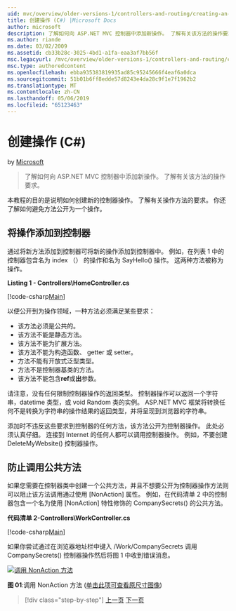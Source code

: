 ```yaml
---
uid: mvc/overview/older-versions-1/controllers-and-routing/creating-an-action-cs
title: 创建操作 (C#) |Microsoft Docs
author: microsoft
description: 了解如何向 ASP.NET MVC 控制器中添加新操作。 了解有关该方法的操作要求。
ms.author: riande
ms.date: 03/02/2009
ms.assetid: cb33b28c-3025-4bd1-a1fa-eaa3af7bb56f
msc.legacyurl: /mvc/overview/older-versions-1/controllers-and-routing/creating-an-action-cs
msc.type: authoredcontent
ms.openlocfilehash: ebba935383819935ad85c95245666f4eaf6a0dca
ms.sourcegitcommit: 51b01b6ff8edde57d8243e4da28c9f1e7f1962b2
ms.translationtype: MT
ms.contentlocale: zh-CN
ms.lasthandoff: 05/06/2019
ms.locfileid: "65123463"
---
```

# <a name="creating-an-action-c"></a>创建操作 (C#)

by [Microsoft](https://github.com/microsoft)

> 了解如何向 ASP.NET MVC 控制器中添加新操作。 了解有关该方法的操作要求。

本教程的目的是说明如何创建新的控制器操作。 了解有关操作方法的要求。 你还了解如何避免方法公开为一个操作。

## <a name="adding-an-action-to-a-controller"></a>将操作添加到控制器

通过将新方法添加到控制器可将新的操作添加到控制器中。 例如，在列表 1 中的控制器包含名为 index （） 的操作和名为 SayHello() 操作。 这两种方法被称为操作。

**Listing 1 - Controllers\HomeController.cs**

[!code-csharp[Main](creating-an-action-cs/samples/sample1.cs)]

以便公开到为操作领域，一种方法必须满足某些要求：

- 该方法必须是公共的。
- 该方法不能是静态方法。
- 该方法不能为扩展方法。
- 该方法不能为构造函数、 getter 或 setter。
- 方法不能有开放式泛型类型。
- 方法不是控制器基类的方法。
- 该方法不能包含**ref**或**出**参数。

请注意，没有任何限制控制器操作的返回类型。 控制器操作可以返回一个字符串，datetime 类型，或 void Random 类的实例。 ASP.NET MVC 框架将转换任何不是转换为字符串的操作结果的返回类型，并将呈现到浏览器的字符串。

添加时不违反这些要求到控制器的任何方法，该方法公开为控制器操作。 此处必须认真仔细。 连接到 Internet 的任何人都可以调用控制器操作。 例如，不要创建 DeleteMyWebsite() 控制器操作。

## <a name="preventing-a-public-method-from-being-invoked"></a>防止调用公共方法

如果您需要在控制器类中创建一个公共方法，并且不想要公开为控制器操作方法则可以阻止该方法调用通过使用 [NonAction] 属性。 例如，在代码清单 2 中的控制器包含一个名为使用 [NonAction] 特性修饰的 CompanySecrets() 的公共方法。

**代码清单 2-Controllers\WorkController.cs**

[!code-csharp[Main](creating-an-action-cs/samples/sample2.cs)]

如果你尝试通过在浏览器地址栏中键入 /Work/CompanySecrets 调用 CompanySecrets() 控制器操作然后将图 1 中收到错误消息。

[![调用 NonAction 方法](creating-an-action-cs/_static/image1.jpg)](creating-an-action-cs/_static/image1.png)

**图 01**:调用 NonAction 方法 ([单击此项可查看原尺寸图像](creating-an-action-cs/_static/image2.png))

> [!div class="step-by-step"]
> [上一页](creating-a-controller-cs.md)
> [下一页](asp-net-mvc-routing-overview-vb.md)
